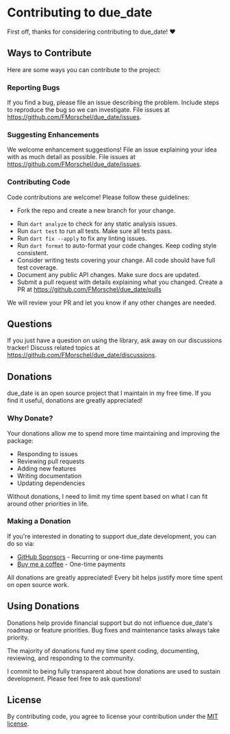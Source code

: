 # Contributing to due_date

First off, thanks for considering contributing to due_date! ❤️

## Ways to Contribute

Here are some ways you can contribute to the project:

### Reporting Bugs

If you find a bug, please file an issue describing the problem. Include steps to reproduce the bug so we can investigate.
File issues at <https://github.com/FMorschel/due_date/issues>.

### Suggesting Enhancements

We welcome enhancement suggestions! File an issue explaining your idea with as much detail as possible.
File issues at <https://github.com/FMorschel/due_date/issues>.

### Contributing Code

Code contributions are welcome! Please follow these guidelines:

- Fork the repo and create a new branch for your change.
<!---Ask to run dart format and dart fix--->
- Run `dart analyze` to check for any static analysis issues.
- Run `dart test` to run all tests. Make sure all tests pass.
- Run `dart fix --apply` to fix any linting issues.
- Run `dart format` to auto-format your code changes. Keep coding style consistent.
- Consider writing tests covering your change. All code should have full test coverage.  
- Document any public API changes. Make sure docs are updated.
- Submit a pull request with details explaining what you changed.
Create a PR at <https://github.com/FMorschel/due_date/pulls>

We will review your PR and let you know if any other changes are needed.

## Questions

If you just have a question on using the library, ask away on our discussions tracker!
Discuss related topics at <https://github.com/FMorschel/due_date/discussions>.

## Donations

due_date is an open source project that I maintain in my free time. If you find it useful, donations are greatly appreciated!

### Why Donate?

Your donations allow me to spend more time maintaining and improving the package:

- Responding to issues
- Reviewing pull requests
- Adding new features
- Writing documentation
- Updating dependencies

Without donations, I need to limit my time spent based on what I can fit around other priorities in life.

### Making a Donation

If you're interested in donating to support due_date development, you can do so via:

- [GitHub Sponsors](https://github.com/sponsors/fmorschel) - Recurring or one-time payments
- [Buy me a coffee](https://www.buymeacoffee.com/fmorschel) - One-time payments

All donations are greatly appreciated! Every bit helps justify more time spent on open source work.

## Using Donations

Donations help provide financial support but do not influence due_date's roadmap or feature priorities. Bug fixes and maintenance tasks always take priority.

The majority of donations fund my time spent coding, documenting, reviewing, and responding to the community.

I commit to being fully transparent about how donations are used to sustain development. Please feel free to ask questions!

## License

By contributing code, you agree to license your contribution under the [MIT license](LICENSE).
